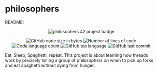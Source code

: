 # philosophers
README:
  <p align="center">
  <img src="https://github.com/mcombeau/mcombeau/blob/main/42_badges/(NP)m.png" alt="philosophers 42 project badge"/>
  </p>
 <p align="center">
	<!-- https://badge42.vercel.app/ -->
  </p>

<p align="center">
	<img alt="GitHub code size in bytes" src="https://img.shields.io/github/languages/code-size/ken0by/philosophers?color=lightblue" />
	<img alt="Number of lines of code" src="https://img.shields.io/tokei/lines/github/ken0by/philosophers?color=critical" />
	<img alt="Code language count" src="https://img.shields.io/github/languages/count/ken0by/philosophers?color=yellow" />
	<img alt="GitHub top language" src="https://img.shields.io/github/languages/top/ken0by/philosophers?color=blue" />
	<img alt="GitHub last commit" src="https://img.shields.io/github/last-commit/ken0by/philosophers?color=green" />
</p>

Eat, Sleep, Spaghetti, repeat. This project is about learning how threads work by precisely timing a group of philosophers on when to pick up forks and eat spaghetti without dying from hunger.
